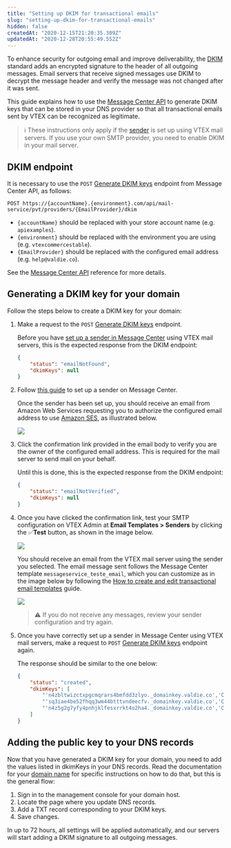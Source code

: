 ```yaml
---
title: "Setting up DKIM for transactional emails"
slug: "setting-up-dkim-for-transactional-emails"
hidden: false
createdAt: "2020-12-15T21:20:35.309Z"
updatedAt: "2020-12-28T20:55:49.552Z"
---
```


To enhance security for outgoing email and improve deliverability, the [DKIM](http://www.dkim.org/) standard adds an encrypted signature to the header of all outgoing messages. Email servers that receive signed messages use DKIM to decrypt the message header and verify the message was not changed after it was sent.

This guide explains how to use the [Message Center API](https://developers.vtex.com/docs/api-reference/message-center-api?endpoint=post-/api/mail-service/pvt/providers/-EmailProvider-/dkim) to generate DKIM keys that can be stored in your DNS provider so that all transactional emails sent by VTEX can be recognized as legitimate.

> ℹ️ These instructions only apply if the [sender](https://help.vtex.com/en/tracks/transactional-emails--6IkJwttMw5T84mlY9RifRP/42LVaxtFb2VHX9xTZU58qC) is set up using VTEX mail servers. If you use your own SMTP provider, you need to enable DKIM in your mail server.

## DKIM endpoint

It is necessary to use the `POST` [Generate DKIM keys](https://developers.vtex.com/docs/api-reference/message-center-api?endpoint=post-/api/mail-service/pvt/providers/-EmailProvider-/dkim) endpoint from Message Center API, as follows:

`POST https://{accountName}.{environment}.com/api/mail-service/pvt/providers/{EmailProvider}/dkim`

- `{accountName}` should be replaced with your store account name (e.g. `apiexamples`).
- `{environment}` should be replaced with the environment you are using (e.g. `vtexcommercestable`).
- `{EmailProvider}` should be replaced with the configured email address (e.g. `help@valdie.co`).

See the [Message Center API](https://developers.vtex.com/docs/api-reference/message-center-api?endpoint=post-/api/mail-service/pvt/providers/-EmailProvider-/dkim) reference for more details.

## Generating a DKIM key for your domain

Follow the steps below to create a DKIM key for your domain:

1. Make a request to the `POST` [Generate DKIM keys](https://developers.vtex.com/docs/api-reference/message-center-api?endpoint=post-/api/mail-service/pvt/providers/-EmailProvider-/dkim) endpoint.

   Before you have [set up a sender in Message Center](https://help.vtex.com/en/tracks/transactional-emails--6IkJwttMw5T84mlY9RifRP) using VTEX mail servers, this is the expected response from the DKIM endpoint:
    
    ```json
    {
        "status": "emailNotFound",
        "dkimKeys": null
    }
    ```
    
2. Follow [this guide](https://help.vtex.com/en/tracks/transactional-emails--6IkJwttMw5T84mlY9RifRP#senders) to set up a sender on Message Center.

    Once the sender has been set up, you should receive an email from Amazon Web Services requesting you to authorize the configured email address to use [Amazon SES](https://aws.amazon.com/ses/), as illustrated below.
    
    ![](https://cdn.jsdelivr.net/gh/vtexdocs/dev-portal-content@main/images/setting-up-dkim-for-transactional-emails-0.png)

3. Click the confirmation link provided in the email body to verify you are the owner of the configured email address. This is required for the mail server to send mail on your behalf.

   Until this is done, this is the expected response from the DKIM endpoint:
    
    ```json
    {
        "status": "emailNotVerified",
        "dkimKeys": null
    }
    ```

5. Once you have clicked the confirmation link, test your SMTP configuration on VTEX Admin at **Email Templates > Senders** by clicking the ✅**Test** button, as shown in the image below.

    ![](https://cdn.jsdelivr.net/gh/vtexdocs/dev-portal-content@main/images/setting-up-dkim-for-transactional-emails-1.png)

    You should receive an email from the VTEX mail server using the sender you selected. The email message sent follows the Message Center template `messageservice_teste_email`, which you can customize as in the image below by following the [How to create and edit transactional email templates](https://help.vtex.com/en/tracks/transactional-emails--6IkJwttMw5T84mlY9RifRP/335JZKUYgvYlGOJgvJYxRO) guide.

    ![](https://cdn.jsdelivr.net/gh/vtexdocs/dev-portal-content@main/images/setting-up-dkim-for-transactional-emails-2.png)

    > ⚠️ If you do not receive any messages, review your sender configuration and try again.
    
6. Once you have correctly set up a sender in Message Center using VTEX mail servers, make a request to `POST` [Generate DKIM keys](https://developers.vtex.com/docs/api-reference/message-center-api?endpoint=post-/api/mail-service/pvt/providers/-EmailProvider-/dkim) endpoint again.
  
   The response should be similar to the one below:
    
    ```json
    {
        "status": "created",
        "dkimKeys": [
            "'n4zbltwizctxpgcmqrars4bmfdd3zlyo._domainkey.valdie.co','CNAME','n4zbltwizctxpgcmqrars4bmfdd3zlyo.dkim.amazonses.com'",
            "'sq3iae4be52fhqq3wm44btttvndeecfv._domainkey.valdie.co','CNAME','sq3iae4be52fhqq3wm44btttvndeecfv.dkim.amazonses.com'",
            "'n4z5g2g7yfy4pnhjklfesxrrkt4o2ha4._domainkey.valdie.co','CNAME','n4z5g2g7yfy4pnhjklfesxrrkt4o2ha4.dkim.amazonses.com'"
        ]
    }
    ```

## Adding the public key to your DNS records

Now that you have generated a DKIM key for your domain, you need to add the values listed in dkimKeys in your DNS records. Read the documentation for your [domain name](https://support.google.com/a/answer/48323) for specific instructions on how to do that, but this is the general flow:

1. Sign in to the management console for your domain host.
2. Locate the page where you update DNS records.
3. Add a TXT record corresponding to your DKIM keys.
4. Save changes.

In up to 72 hours, all settings will be applied automatically, and our servers will start adding a DKIM signature to all outgoing messages.
